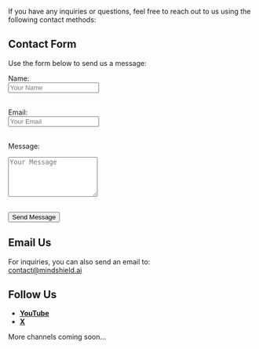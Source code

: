 

If you have any inquiries or questions, feel free to reach out to us using the following contact methods:

## Contact Form

Use the form below to send us a message:

<form action="https://formspree.io/f/mblrbnrb" method="POST">
  <label for="name">Name:</label><br>
  <input type="text" id="name" name="name" placeholder="Your Name"><br><br>

  <label for="email">Email:</label><br>
  <input type="email" id="email" name="_replyto" placeholder="Your Email"><br><br>

  <label for="message">Message:</label><br>
  <textarea id="message" name="message" rows="5" placeholder="Your Message"></textarea><br><br>

  <button type="submit">Send Message</button>
</form>

## Email Us

For inquiries, you can also send an email to:  
[contact@mindshield.ai](mailto:d.ghiathi@mindshield.ai)  

## Follow Us

- [**YouTube**](https://www.youtube.com/@TheManofTheGun)
- [**X**](https://x.com/TheManofTheGun)

More channels coming soon...
